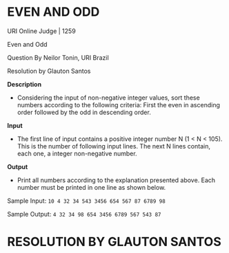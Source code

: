 # EVEN AND ODD

URI Online Judge | 1259

Even and Odd

Question By Neilor Tonin, URI Brazil

Resolution by Glauton Santos


**Description**

- Considering the input of non-negative integer values​​, sort these numbers ​​according to the following criteria: First the even in ascending order followed by the odd in descending order.

**Input**

- The first line of input contains a positive integer number N (1 < N < 105). This is the number of following input lines. The next N lines contain, each one, a integer non-negative number.

**Output**

- Print all numbers according to the explanation presented above. Each number must be printed in one line as shown below.

Sample Input:
`
10
4
32
34
543
3456
654
567
87
6789
98
`

Sample Output:
`
4
32
34
98
654
3456
6789
567
543
87
`

# RESOLUTION BY GLAUTON SANTOS
